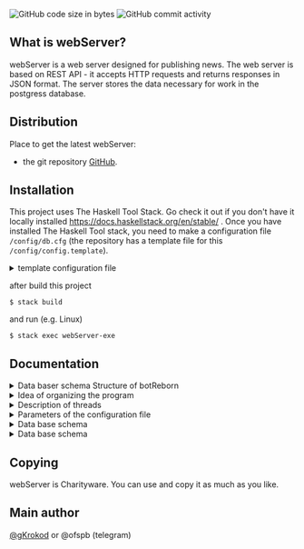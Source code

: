 ![GitHub code size in bytes](https://img.shields.io/github/languages/code-size/gKrokod/webServer)
![GitHub commit activity](https://img.shields.io/github/commit-activity/t/gKrokod/webServer)


## What is webServer? ##

webServer is a web server designed for publishing news. The web server is based on REST API - it accepts HTTP requests and returns responses in JSON format. 
The server stores the data necessary for work in the postgress database.

## Distribution ##

Place to get the latest webServer: 

- the git repository [GitHub](https://github.com/gKrokod/webServer).

## Installation ##

This project uses The Haskell Tool Stack. Go check it out if you don't have it locally installed https://docs.haskellstack.org/en/stable/ .
Once you have installed The Haskell Tool stack, you need to make a configuration file `/config/db.cfg`  (the repository has a template file for this `/config/config.template`). 

<details><summary>template configuration file</summary>
 
	{
	  "cCreateAndFillTable": [],
	  "cHostDB": "127.0.0.1",
	  "cLimitData": 13,
	  "cLogLvl": "Debug",
	  "cNameDB": "_AlisaDataBase",
	  "cPasswordDB": "_AlisaPassword",
	  "cPortDB": "5432",
	  "cPortServer": 4221,
	  "cUserDB": "_Alisa"
	}
   
</details>

after build this project
```
$ stack build
```

and run (e.g. Linux)
```
$ stack exec webServer-exe
```

## Documentation ##


<details><summary>Data baser schema Structure of botReborn</summary> <image src="https://raw.githubusercontent.com/gKrokod/webServer/readme/config/scheme.png" alt="structure"></details>

<details><summary>Idea of organizing the program</summary>
  
  There is an object called "stack message" in the form of tuple data types
  (Maybe Message, Maybe LastMessage), where
  
  * Maybe Message - new incoming message.
  * Maybe LastMessage - last outcoming message.

  Possible stack message states:
  1. (Nothing, Nothing) - initialization at program start.
  2. (Just msg, Nothing) - receiving the first message.
  3. (Nothing, Just msg) - the desired state, when the program has processed all incoming messages.
  4. (Just newMsg, Just msg) - an intermediate state, when the program has already processed the message and a new one has arrived.
  
  Events that change the state of the stack message:
  1. Initialization at program start.
  2. New incoming message.
  3. Processing the message.
  
  The goal of the program: to keep the stack message object in the state (Nothing, Just msg).
  
  There are 2 + n constantly running threads for this goal, where n is the number of users.
  
</details>

<details><summary>Description of threads</summary>
  
  1. Main thread (main.hs / main, forever dispatcher)
  
    The goal: to keep the stack message object in the state (Nothing, Just msg).
    
    Tasks:
      - Load parameters from configuration file.
      - Create an environment for work.
      - initialize the stack message object in the state (Nothing, Nothing).
      - run the Watch thread.
      - run Bot threads if necessary. Run the Bot thread processing messages only 
      from the one user for each user in the database. Store a user in the database when
      first receiving a message from him.
    
  2. Watch thread (Handlers/Dispatcher.hs / watcherForNewMessage)
   
    The goal: stack message state (Just msg, _).
    
    Tasks: 
    - Regularly reuest a new message from the selected client (console, telegram) 
    when stack message state is (Nothing, _), i.e. no new incoming message.
    
  3. Bot treads (Handlers/Bot.hs / doWork)
    
    The goal: stack message state (Nothing, Just msg).
    
    Tasks:
    - Process the message according to the underlying logic
    when stack message state is (Just msg, _), i.e. there is new incoming message.

</details>

<details><summary>Parameters of the configuration file</summary>
  
  1. cCreateAndFillTable

	`"cCreateAndFillTable": []` - create and fill with test data the tables in the database necessary for the server to operate. Recommended for the first launcha and testing.
	
	`"cCreateAndFillTable": null` - do not configure the database for work. Recommended for subsequent launches.
  
  2. cHostDB
    
    address to connect to the database,
	e.g. `"cHostDB": "127.0.0.1"`
   
  3. cLimitData
    
    Pagination values. Maximum number of elements returned in the list from the server, 
	e.g. `"cLimitData": 13`
    
  4. cLogLvl
    
    Allows you to enable or disable the levels of logs displayed ("Debug" < "Warning" < "Error" < "Fatal").The minimum level is set,
	e.g. `"cLogLvl": "Debug"`

  5. cNameDB
    
    The name of the database that will be used for the connection, e.g.` "cNameDB": "_AlisaDataBase"`
  
  6. cPasswordDB
    
    The password of the database user that will be used to connect, e.g. `"cPasswordDB": "_AlisaPassword"`
  
  7. cPortDB
    
	The port number through which the connection to the database will be made, e.g. `"cPortDB": "5432"`
  
  8. cPortServer
    
	The port number on which the web server will accept requests, e.g. `"cPortServer": 4221`

  9. cUserDB
    
	The username that will be used to connect to the database, e.g. `"cUserDB": "_Alisa"`
</details>

<details><summary>Data base schema</summary> <image src="https://raw.githubusercontent.com/gKrokod/webServer/readme/config/scheme.png" alt="Data base schema"></details>

<details><summary>Data base schema</summary> <image src="config/scheme.png" alt="Data base schema"></details>

## Copying ##

webServer is Charityware.  You can use and copy it as much as you like.

## Main author ##

[@gKrokod](https://github.com/gKrokod) or @ofspb (telegram)
